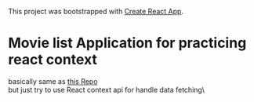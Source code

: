 This project was bootstrapped with [Create React App](https://github.com/facebook/create-react-app).
# Movie list Application for practicing react context
basically same as [this Repo](https://github.com/kelvin9314/react-redux-saga-movie-list)  
but just try to use React context api for handle data fetching\